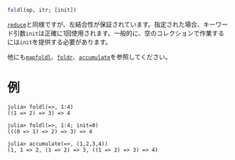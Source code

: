 ```julia
foldl(op, itr; [init])
```

[`reduce`](@ref)と同様ですが、左結合性が保証されています。指定された場合、キーワード引数`init`は正確に1回使用されます。一般的に、空のコレクションで作業するには`init`を提供する必要があります。

他にも[`mapfoldl`](@ref)、[`foldr`](@ref)、[`accumulate`](@ref)を参照してください。

# 例

```jldoctest
julia> foldl(=>, 1:4)
((1 => 2) => 3) => 4

julia> foldl(=>, 1:4; init=0)
(((0 => 1) => 2) => 3) => 4

julia> accumulate(=>, (1,2,3,4))
(1, 1 => 2, (1 => 2) => 3, ((1 => 2) => 3) => 4)
```
